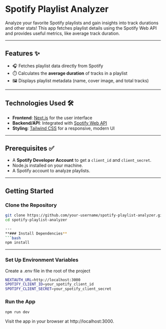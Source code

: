 # Spotify Playlist Analyzer 

Analyze your favorite Spotify playlists and gain insights into track durations and other stats! This app fetches playlist details using the Spotify Web API and provides useful metrics, like average track duration.

---

## Features ✨
- 🎧 Fetches playlist data directly from Spotify
- ⏱️ Calculates the **average duration** of tracks in a playlist
- 🖼️ Displays playlist metadata (name, cover image, and total tracks)

---

## Technologies Used 🛠️
- **Frontend**: [Next.js](https://nextjs.org/) for the user interface
- **Backend/API**: Integrated with [Spotify Web API](https://developer.spotify.com/documentation/web-api/)
- **Styling**: [Tailwind CSS](https://tailwindcss.com/) for a responsive, modern UI

---

## Prerequisites ✅
- A **Spotify Developer Account** to get a `client_id` and `client_secret`.
- Node.js installed on your machine.
- A Spotify account to analyze playlists.

---

## Getting Started 

### Clone the Repository
```bash
git clone https://github.com/your-username/spotify-playlist-analyzer.git
cd spotify-playlist-analyzer

---
**### Install Dependencies**
```bash
npm install
```
---
### Set Up Environment Variables
Create a .env file in the root of the project
```bash
NEXTAUTH_URL=http://localhost:3000
SPOTIFY_CLIENT_ID=your_spotify_client_id
SPOTIFY_CLIENT_SECRET=your_spotify_client_secret
```
### Run the App
```bash
npm run dev
```
Visit the app in your browser at http://localhost:3000.
